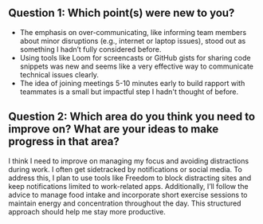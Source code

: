 
## Question 1: Which point(s) were new to you?

- The emphasis on over-communicating, like informing team members about minor disruptions (e.g., internet or laptop issues), stood out as something I hadn’t fully considered before.
- Using tools like Loom for screencasts or GitHub gists for sharing code snippets was new and seems like a very effective way to communicate technical issues clearly.
- The idea of joining meetings 5-10 minutes early to build rapport with teammates is a small but impactful step I hadn't thought of before.

## Question 2: Which area do you think you need to improve on? What are your ideas to make progress in that area?

I think I need to improve on managing my focus and avoiding distractions during work. I often get sidetracked by notifications or social media. 
To address this, I plan to use tools like Freedom to block distracting sites and keep notifications limited to work-related apps. 
Additionally, I’ll follow the advice to manage food intake and incorporate short exercise sessions to maintain energy and concentration throughout the day. 
This structured approach should help me stay more productive.
